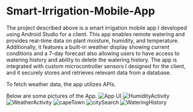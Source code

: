 # Smart-Irrigation-Mobile-App

The project described above is a smart irrigation mobile app I developed using Android Studio for a client. This app enables remote watering and provides real-time data on plant moisture, humidity, and temperature. Additionally, it features a built-in weather display showing current conditions and a 7-day forecast also allowing users to have access to watering history and ability to delete the watering history. The app is integrated with custom microcontroller sensors I designed for the client, and it securely stores and retrieves relevant data from a database.

To fetch weather data, the app utilizes APIs.

Below are some pictures of the App.
![App UI](https://github.com/Tshibanda1/Smart-Irrigation-Mobile-App/assets/118852771/67d5194c-5a5e-4dc6-9a8a-01950d0ec60d)
![HumidityActivity](https://github.com/Tshibanda1/Smart-Irrigation-Mobile-App/assets/118852771/15eacf1e-b480-467e-b3da-5f63a175c2f7)
![WeatherActivity](https://github.com/Tshibanda1/Smart-Irrigation-Mobile-App/assets/118852771/d57c4c54-5df6-450b-9896-2c3bc02b94ec)
![capeTown](https://github.com/Tshibanda1/Multi-Axis-Cube-Rotation/assets/118852771/14c19b24-e806-45f4-8660-d8c5bb9f5dc3)
![citySearch](https://github.com/Tshibanda1/Multi-Axis-Cube-Rotation/assets/118852771/9c53a5d9-8bbc-4676-9ed5-6bbfef0d0d90)
![WateringHistory](https://github.com/Tshibanda1/Smart-Irrigation-Mobile-App/assets/118852771/855340d3-be75-4732-ae0f-d1922a9d237e)

